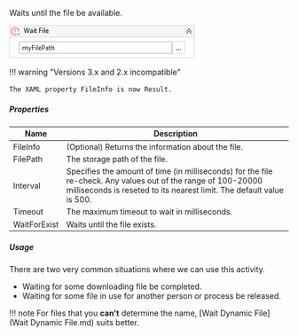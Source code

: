 Waits until the file be available.

![](../img/activities/WaitFile.png)

!!! warning "Versions 3.x and 2.x incompatible"
   
    The XAML property FileInfo is now Result.

##### Properties

|Name        |Description                                                                                                                                                                           |
|------------|--------------------------------------------------------------------------------------------------------------------------------------------------------------------------------------|
|FileInfo    |(Optional) Returns the information about the file.                                                                                                                                    |
|FilePath    |The storage path of the file.                                                                                                                                                         |
|Interval    |Specifies the amount of time (in milliseconds) for the file re-check. Any values out of the range of 100-20000 milliseconds is reseted to its nearest limit. The default value is 500.|
|Timeout     |The maximum timeout to wait in milliseconds.                                                                                                                                          |
|WaitForExist|Waits until the file exists.                                                                                                                                                          |


##### Usage

There are two very common situations where we can use this activity.

- Waiting for some downloading file be completed.
- Waiting for some file in use for another person or process be released.

!!! note
    For files that you **can't** determine the name, [Wait Dynamic File](Wait Dynamic File.md) suits better.

